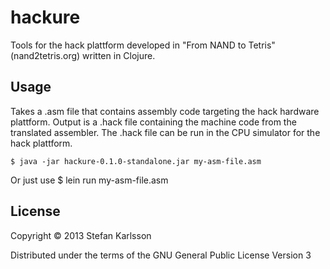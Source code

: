 # hackure

Tools for the hack plattform developed in \"From NAND to Tetris\" (nand2tetris.org) written in Clojure.

## Usage

Takes a .asm file that contains assembly code targeting the hack hardware plattform. Output is a .hack file containing the machine code from the translated assembler. The .hack file can be run in the CPU simulator for the hack plattform.

    $ java -jar hackure-0.1.0-standalone.jar my-asm-file.asm

Or just use $ lein run my-asm-file.asm

## License

Copyright © 2013 Stefan Karlsson

Distributed under the terms of the GNU General Public License Version 3
